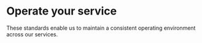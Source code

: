 # Operate your service

These standards enable us to maintain a consistent operating environment across our services.
